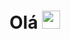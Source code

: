 #  Olá <img src="https://github.com/TheDudeThatCode/TheDudeThatCode/blob/master/Assets/Hi.gif" width="29px">
